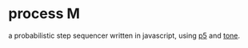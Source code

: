 # process M
a probabilistic step sequencer written in javascript, using [p5](https://p5js.org) and [tone](http://tonejs.org).
